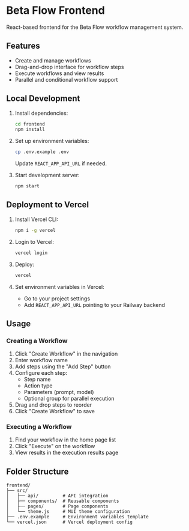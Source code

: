 # Beta Flow Frontend

React-based frontend for the Beta Flow workflow management system.

## Features

- Create and manage workflows
- Drag-and-drop interface for workflow steps
- Execute workflows and view results
- Parallel and conditional workflow support

## Local Development

1. Install dependencies:
   ```bash
   cd frontend
   npm install
   ```

2. Set up environment variables:
   ```bash
   cp .env.example .env
   ```
   Update `REACT_APP_API_URL` if needed.

3. Start development server:
   ```bash
   npm start
   ```

## Deployment to Vercel

1. Install Vercel CLI:
   ```bash
   npm i -g vercel
   ```

2. Login to Vercel:
   ```bash
   vercel login
   ```

3. Deploy:
   ```bash
   vercel
   ```

4. Set environment variables in Vercel:
   - Go to your project settings
   - Add `REACT_APP_API_URL` pointing to your Railway backend

## Usage

### Creating a Workflow
1. Click "Create Workflow" in the navigation
2. Enter workflow name
3. Add steps using the "Add Step" button
4. Configure each step:
   - Step name
   - Action type
   - Parameters (prompt, model)
   - Optional group for parallel execution
5. Drag and drop steps to reorder
6. Click "Create Workflow" to save

### Executing a Workflow
1. Find your workflow in the home page list
2. Click "Execute" on the workflow
3. View results in the execution results page

## Folder Structure

```
frontend/
├── src/
│   ├── api/         # API integration
│   ├── components/  # Reusable components
│   ├── pages/       # Page components
│   └── theme.js     # MUI theme configuration
├── .env.example     # Environment variables template
└── vercel.json      # Vercel deployment config
```